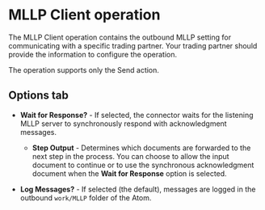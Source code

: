 # MLLP Client operation

<head>
  <meta name="guidename" content="Integration"/>
  <meta name="context" content="GUID-3c8c501c-fed9-494e-8de5-98f2f4d2e854"/>
</head>

The MLLP Client operation contains the outbound MLLP setting for communicating with a specific trading partner. Your trading partner should provide the information to configure the operation.

The operation supports only the Send action.

## Options tab

- **Wait for Response?** - If selected, the connector waits for the listening MLLP server to synchronously respond with acknowledgment messages.

  - **Step Output** - Determines which documents are forwarded to the next step in the process. You can choose to allow the input document to continue or to use the synchronous acknowledgment document when the **Wait for Response** option is selected.

- **Log Messages?** - If selected (the default), messages are logged in the outbound `work/MLLP` folder of the Atom.
